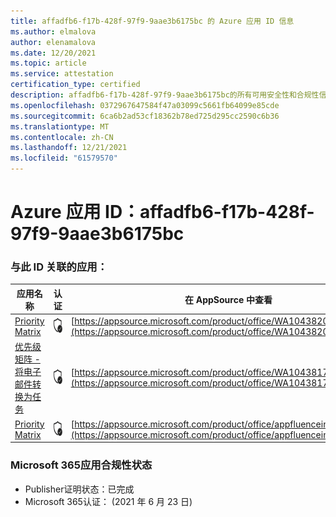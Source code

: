 ```yaml
---
title: affadfb6-f17b-428f-97f9-9aae3b6175bc 的 Azure 应用 ID 信息
ms.author: elmalova
author: elenamalova
ms.date: 12/20/2021
ms.topic: article
ms.service: attestation
certification_type: certified
description: affadfb6-f17b-428f-97f9-9aae3b6175bc的所有可用安全性和合规性信息。
ms.openlocfilehash: 0372967647584f47a03099c5661fb64099e85cde
ms.sourcegitcommit: 6ca6b2ad53cf18362b78ed725d295cc2590c6b36
ms.translationtype: MT
ms.contentlocale: zh-CN
ms.lasthandoff: 12/21/2021
ms.locfileid: "61579570"
---
```

# <a name="azure-app-id-affadfb6-f17b-428f-97f9-9aae3b6175bc"></a>Azure 应用 ID：affadfb6-f17b-428f-97f9-9aae3b6175bc


### <a name="apps-associated-with-this-id"></a>与此 ID 关联的应用：
| **应用名称** | **认证** | **在 AppSource 中查看** |
|--------------|---------------|-----------------------|
| [Priority Matrix](https://docs.microsoft.com/microsoft-365-app-certification/forward/WA104382005) | <img alt="Certified application badge" src="../media/certified-badge.png" height="25" width="25" /> | [https://appsource.microsoft.com/product/office/WA104382005](https://appsource.microsoft.com/product/office/WA104382005) |
| [优先级矩阵 - 将电子邮件转换为任务](https://docs.microsoft.com/microsoft-365-app-certification/forward/WA104381735) | <img alt="Certified application badge" src="../media/certified-badge.png" height="25" width="25" /> | [https://appsource.microsoft.com/product/office/WA104381735](https://appsource.microsoft.com/product/office/WA104381735) |
| [Priority Matrix](https://docs.microsoft.com/microsoft-365-app-certification/forward/appfluenceinc.m_pm_msft) | <img alt="Certified application badge" src="../media/certified-badge.png" height="25" width="25" /> | [https://appsource.microsoft.com/product/office/appfluenceinc.m_pm_msft](https://appsource.microsoft.com/product/office/appfluenceinc.m_pm_msft) |

### <a name="microsoft-365-app-compliance-status"></a>Microsoft 365应用合规性状态
- Publisher证明状态：已完成
- Microsoft 365认证： (2021 年 6 月 23 日) 
